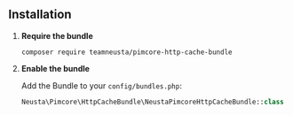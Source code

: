 ## Installation

1.  **Require the bundle**

    ```shell
    composer require teamneusta/pimcore-http-cache-bundle
    ```

2.  **Enable the bundle**

    Add the Bundle to your `config/bundles.php`:

    ```php
    Neusta\Pimcore\HttpCacheBundle\NeustaPimcoreHttpCacheBundle::class => ['all' => true],
    ```

